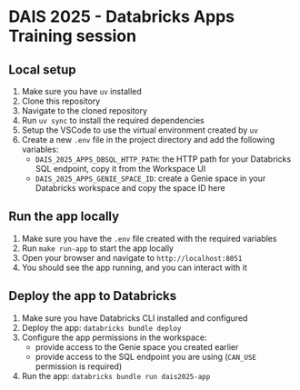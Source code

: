 # DAIS 2025 - Databricks Apps Training session

## Local setup

1. Make sure you have `uv` installed
2. Clone this repository
3. Navigate to the cloned repository
4. Run `uv sync` to install the required dependencies
5. Setup the VSCode to use the virtual environment created by `uv`
6. Create a new `.env` file in the project directory and add the following variables:
   - `DAIS_2025_APPS_DBSQL_HTTP_PATH`: the HTTP path for your Databricks SQL endpoint, copy it from the Workspace UI
   - `DAIS_2025_APPS_GENIE_SPACE_ID`: create a Genie space in your Databricks workspace and copy the space ID here

## Run the app locally
1. Make sure you have the `.env` file created with the required variables
2. Run `make run-app` to start the app locally
3. Open your browser and navigate to `http://localhost:8051`
4. You should see the app running, and you can interact with it


## Deploy the app to Databricks
1. Make sure you have Databricks CLI installed and configured
2. Deploy the app:
   ```databricks bundle deploy```
3. Configure the app permissions in the workspace:
   - provide access to the Genie space you created earlier
   - provide access to the SQL endpoint you are using (`CAN_USE` permission is required)
4. Run the app:
   ```databricks bundle run dais2025-app```


